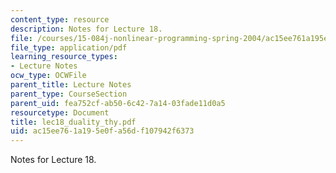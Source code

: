 ```yaml
---
content_type: resource
description: Notes for Lecture 18.
file: /courses/15-084j-nonlinear-programming-spring-2004/ac15ee761a195e0fa56df107942f6373_lec18_duality_thy.pdf
file_type: application/pdf
learning_resource_types:
- Lecture Notes
ocw_type: OCWFile
parent_title: Lecture Notes
parent_type: CourseSection
parent_uid: fea752cf-ab50-6c42-7a14-03fade11d0a5
resourcetype: Document
title: lec18_duality_thy.pdf
uid: ac15ee76-1a19-5e0f-a56d-f107942f6373
---
```

Notes for Lecture 18.

